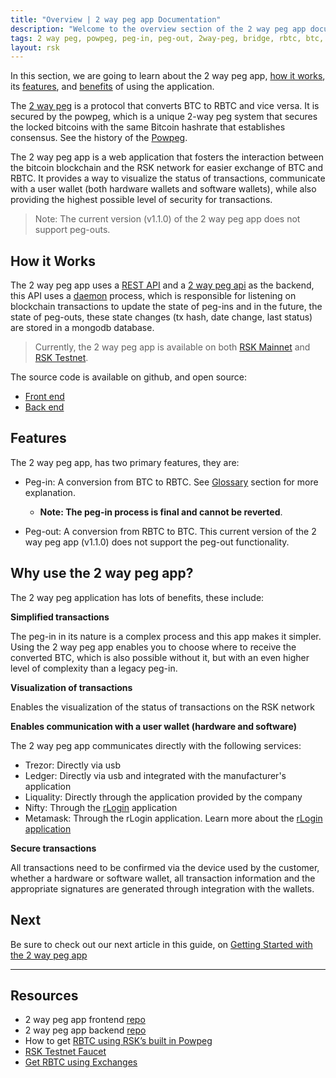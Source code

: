 ```yaml
---
title: "Overview | 2 way peg app Documentation"
description: "Welcome to the overview section of the 2 way peg app documentation."
tags: 2 way peg, powpeg, peg-in, peg-out, 2way-peg, bridge, rbtc, btc, testnet, mainnet, guide, setup, integrate, use
layout: rsk
---
```


In this section, we are going to learn about the 2 way peg app, [how it works](#how-it-works), its [features](#features), and [benefits](#why-use-the-2-way-peg-app) of using the application.

The [2 way peg](https://2wp-app.rsk.co/) is a protocol that converts BTC to RBTC and vice versa. It is secured by the powpeg, which is a unique 2-way peg system that secures the locked bitcoins with the same Bitcoin hashrate that establishes consensus. See the history of the [Powpeg](/rsk/architecture/flyover).

The 2 way peg app is a web application that fosters the interaction between the bitcoin blockchain and the RSK network for easier exchange of BTC and RBTC. It provides a way to visualize the status of transactions, communicate with a user wallet (both hardware wallets and software wallets), while also providing the highest possible level of security for transactions.

> Note: The current version (v1.1.0) of the 2 way peg app does not support peg-outs.

## How it Works

The 2 way peg app uses a [REST API](https://en.wikipedia.org/wiki/Representational_state_transfer) and a [2 way peg api](https://github.com/rsksmart/2wp-api) as the backend, this API uses a [daemon](https://en.wikipedia.org/wiki/Daemon_(computing)) process, which is responsible for listening on blockchain transactions to update the state of peg-ins and in the future, the state of peg-outs, these state changes (tx hash, date change, last status) are stored in a mongodb database.

> Currently, the 2 way peg app is available on both [RSK Mainnet](https://2wp-app.rsk.co/) and [RSK Testnet](https://2wp-app.testnet.rsk.co/). 

The source code is available on github, and open source:
- [Front end](https://github.com/rsksmart/2wp-app)
- [Back end](https://github.com/rsksmart/2wp-api)

## Features

The 2 way peg app, has two primary features, they are:

- Peg-in: A conversion from BTC to RBTC. See [Glossary](/guides/two-way-peg-app/glossary/) section for more explanation. 
    - **Note: The peg-in process is final and cannot be reverted**.

- Peg-out: A conversion from RBTC to BTC. This current version of the 2 way peg app (v1.1.0) does not support the peg-out functionality.

## Why use the 2 way peg app?

The 2 way peg application has lots of benefits, these include:
 
**Simplified transactions**

The peg-in in its nature is a complex process and this app makes it simpler. Using the 2 way peg app enables you to choose where to receive the converted BTC, which is also possible without it, but with an even higher level of complexity than a legacy peg-in.

**Visualization of transactions**

Enables the visualization of the status of transactions on the RSK network

**Enables communication with a user wallet (hardware and software)**

The 2 way peg app communicates directly with the following services:
- Trezor: Directly via usb
- Ledger: Directly via usb and integrated with the manufacturer's application
- Liquality: Directly through the application provided by the company
- Nifty: Through the [rLogin](/rif/rlogin/) application
- Metamask: Through the rLogin application. Learn more about the [rLogin application](https://github.com/rsksmart/rLogin)

**Secure transactions**

All transactions need to be confirmed via the device used by the customer, whether a hardware or software wallet, all transaction information and the appropriate signatures are generated through integration with the wallets.

## Next

Be sure to check out our next article in this guide,
on [Getting Started with the 2 way peg app](/guides/two-way-peg-app/getting-started/)

----

## Resources
- 2 way peg app frontend [repo](https://github.com/rsksmart/2wp-app)
- 2 way peg app backend [repo](https://github.com/rsksmart/2wp-api)
- How to get [RBTC using RSK’s built in Powpeg](https://developers.rsk.co/guides/get-crypto-on-rsk/powpeg-btc-rbtc/)
- [RSK Testnet Faucet](https://faucet.rsk.co/)
- [Get RBTC using Exchanges](https://developers.rsk.co/guides/get-crypto-on-rsk/rbtc-exchanges/)